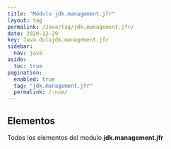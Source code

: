 ```yaml
---
title: "Módulo jdk.management.jfr"
layout: tag
permalink: /Java/tag/jdk.management.jfr/
date: 2020-12-29
key: Java.dulojdk.management.jfr
sidebar: 
  nav: java
aside: 
  toc: true
pagination: 
  enabled: true
  tag: "jdk.management.jfr"
  permalink: /:num/
---
```


<h2>Elementos</h2>
Todos los elementos del modulo <strong>jdk.management.jfr</strong>

